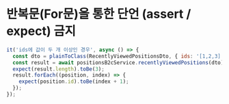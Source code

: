 # 반복문(For문)을 통한 단언 (assert / expect) 금지

```javascript
it('ids에 값이 두 개 이상인 경우', async () => {
  const dto = plainToClass(RecentlyViewedPositionsDto, { ids: '[1,2,3]' });
  const result = await positionsB2cService.recentlyViewedPositions(dto);
  expect(result.length).toBe(3);
  result.forEach((position, index) => {
    expect(position.id).toBe(index + 1);
  });
});
```
